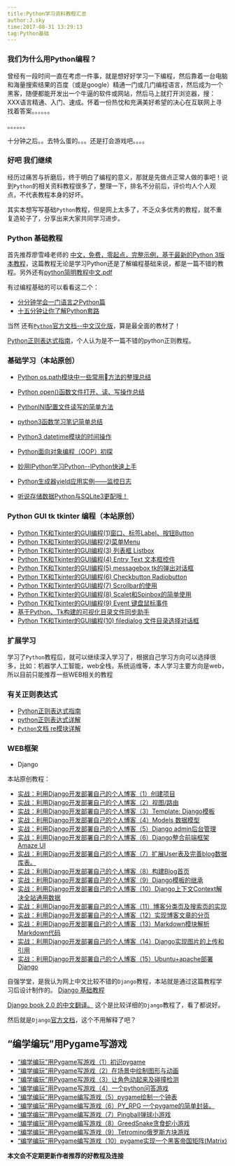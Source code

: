 ```yaml
---
title:Python学习资料教程汇总
author:J.sky
time:2017-08-31 13:29:13
tag:Python基础
---
```


### 我们为什么用Python编程？

曾经有一段时间一直在考虑一件事，就是想好好学习一下编程，然后靠着一台电脑和海量搜索结果的百度（或是google）精通一门或几门编程语言，然后成为一个黑客，随便都能开发出一个牛逼的软件或网站，然后马上就打开浏览器，搜：XXX语言精通、入门、速成。怀着一份热忱和充满美好希望的决心在互联网上寻找着答案。。。。。。

。。。。。。

十分钟之后。。去特么蛋的。。。还是打会游戏吧。。。。

###  好吧 我们继续

经历过痛苦与折磨后，终于明白了编程的意义，那就是先做点正常人做的事吧！说到`Python`的相关资料教程很多了，整理一下，排名不分前后，评价均人个人观点，不代表教程本身的好坏。

其实本想写写基础`Python`教程，但是网上太多了，不乏众多优秀的教程，就不重复造轮子了，分享出来大家共同学习进步。

### Python 基础教程

首先推荐廖雪峰老师的 [中文，免费，零起点，完整示例，基于最新的Python 3版本教程](https://www.liaoxuefeng.com/wiki/0014316089557264a6b348958f449949df42a6d3a2e542c000)，这篇教程无论是学习Python还是了解编程基础来说，都是一篇不错的教程。另外还有[python简明教程中文.pdf](http://vdisk.weibo.com/s/BE2Z8B94-5w97)

有过编程基础的可以看看这二个：

+  [分分钟学会一门语言之Python篇](http://www.code123.cc/1049.html)
+ [十五分钟让你了解Python套路](http://www.jianshu.com/p/36ae91c38279)

当然 还有[`Python`官方文档--中文汉化版](http://python.usyiyi.cn/translate/python_352/index.html)，算是最全面的教材了！

[Python正则表达式指南](http://www.cnblogs.com/huxi/archive/2010/07/04/1771073.html)，个人认为是不一篇不错的python正则教程。

### 基础学习（本站原创）

+  [Python os.path模块中一些常用方法的整理总结](http://www.17python.com/blog/12)
+  [Python open()函数文件打开、读、写操作总结](http://www.17python.com/blog/13)
+  [PythonINI配置文件读写的简单方法](http://www.17python.com/blog/14)
+  [python3函数学习笔记简单总结](http://www.17python.com/blog/15)
+  [Python3 datetime模块的时间操作](http://www.17python.com/blog/16)
+  [Python面向对象编程（OOP）初探](http://www.17python.com/blog/30)

+  [妙用IPython学习Python--IPython快速上手](http://www.17python.com/blog/74)
+  [Python生成器yield应用实例——监控日志](http://www.17python.com/blog/68)
+  [听说存储数据Python与SQLite3更配哦！](http://www.17python.com/blog/55)

### Python GUI tk tkinter 编程（本站原创）

+  [Python TK和Tkinter的GUI编程(1)窗口、标签Label、按钮Button](http://www.17python.com/blog/21)
+  [Python TK和Tkinter的GUI编程(2)菜单Menu](http://www.17python.com/blog/22)
+  [Python TK和Tkinter的GUI编程(3) 列表框 Listbox](http://www.17python.com/blog/23)
+  [Python TK和Tkinter的GUI编程(4) Entry Text 文本框控件](http://www.17python.com/blog/24)
+  [Python TK和Tkinter的GUI编程(5) messagebox tk的弹出对话框](http://www.17python.com/blog/25)
+  [Python TK和Tkinter的GUI编程(6) Checkbutton Radiobutton](http://www.17python.com/blog/26)
+  [Python TK和Tkinter的GUI编程(7) Scrollbar的使用](http://www.17python.com/blog/27)
+  [Python TK和Tkinter的GUI编程(8) Scalet和Spinbox的简单使用](http://www.17python.com/blog/28)
+  [Python TK和Tkinter的GUI编程(9) Event 键盘鼠标事件](http://www.17python.com/blog/29)
+  [基于Python、Tk构建的可视化目录文件同步助手](http://www.17python.com/blog/49)
+  [ Python TK和Tkinter的GUI编程(10) filedialog 文件目录选择对话框](http://www.17python.com/blog/69)




### 扩展学习

学习了`Python`教程后，就可以继续深入学习了，根据自己学习方向可以选择很多，比如：机器学人工智能，web全栈，系统运维等，本人学习主要方向是web，所以目前只能推荐一些WEB相关的教程

### 有关正则表达式


+ [Python正则表达式指南](http://www.cnblogs.com/huxi/archive/2010/07/04/1771073.html)
+ [python正则表达式详解](http://www.cnblogs.com/dyfblog/p/5880728.html)
+ [`Python`文档 re模块详解](http://python.usyiyi.cn/translate/python_352/library/re.html#module-re)

### WEB框架

+ Django

本站原创教程：

+ [实战：利用Django开发部署自己的个人博客（1）创建项目](http://www.17python.com/blog/52)
+ [实战：利用Django开发部署自己的个人博客（2）视图/路由](http://www.17python.com/blog/53)
+ [实战：利用Django开发部署自己的个人博客（3）Template: Django模板](http://www.17python.com/blog/54)
+ [实战：利用Django开发部署自己的个人博客（4）Models 数据模型](http://www.17python.com/blog/56)
+ [实战：利用Django开发部署自己的个人博客（5）Django admin后台管理](http://www.17python.com/blog/57)
+ [实战：利用Django开发部署自己的个人博客（6）Django整合前端框架Amaze UI](http://www.17python.com/blog/58)
+ [实战：利用Django开发部署自己的个人博客（7）扩展User表及完善blog数据库表。](http://www.17python.com/blog/59)
+ [实战：利用Django开发部署自己的个人博客（8）构建Blog首页](http://www.17python.com/blog/60)
+ [实战：利用Django开发部署自己的个人博客（9）Django模板的继承](http://www.17python.com/blog/61)
+ [实战：利用Django开发部署自己的个人博客（10）Django上下文Context解决全站通用数据](http://www.17python.com/blog/62)
+ [实战：利用Django开发部署自己的个人博客（11）博客分类页及搜索页的实现](http://www.17python.com/blog/63)
+ [实战：利用Django开发部署自己的个人博客（12）实现博客文章的分页](http://www.17python.com/blog/64)
+ [实战：利用Django开发部署自己的个人博客（13）Markdown模块解析Markdown代码](http://www.17python.com/blog/65)
+ [实战：利用Django开发部署自己的个人博客（14）Django实现图片的上传和引用](http://www.17python.com/blog/66)
+ [实战：利用Django开发部署自己的个人博客（15）Ubuntu+apache部署Django](http://www.17python.com/blog/67)


自强学堂，是我认为网上中文比较不错的`Django`教程，本站就是通过这篇教程学习后设计制作的。
[Django 基础教程](http://code.ziqiangxuetang.com/django/django-tutorial.html)

[Django book 2.0 的中文翻译。](http://djangobook.py3k.cn/2.0/) 这个是比较详细的`Django`教程了，看了都说好。

然后就是`Django`[官方文档](https://docs.djangoproject.com/en/1.11/)，这个不用解释了吧？

## “编学编玩”用Pygame写游戏

+  [“编学编玩”用Pygame写游戏（1）初识pygame](http://www.17python.com/blog/44)
+  [“编学编玩”用Pygame写游戏（2）在场景中绘制图形与动画](http://www.17python.com/blog/45)
+  [“编学编玩”用Pygame写游戏（3）让角色动起来及碰撞检测](http://www.17python.com/blog/46)
+  [“编学编玩”用Pygame写游戏（4）一个python问答游戏](http://www.17python.com/blog/47)
+  [“编学编玩”用Pygame编写游戏（5）pygame绘制一个钟表](http://www.17python.com/blog/48)
+  [“编学编玩”用Pygame编写游戏（6）PY_RPG 一个pygame的简单封装。](http://www.17python.com/blog/70)
+  [ “编学编玩”用Pygame编写游戏（7）Pingball弹球小游戏](http://www.17python.com/blog/71)
+  [“编学编玩”用Pygame编写游戏（8）GreedSnake贪食蛇小游戏](http://www.17python.com/blog/73)
+  [ “编学编玩”用Pygame编写游戏（9）Tetromino俄罗斯方块游戏](http://www.17python.com/blog/76)
+  [“编学编玩”用Pygame编写游戏（10）pygame实现一个黑客帝国矩阵(Matrix)](http://www.17python.com/blog/77)


**本文会不定期更新作者推荐的好教程及连接**
